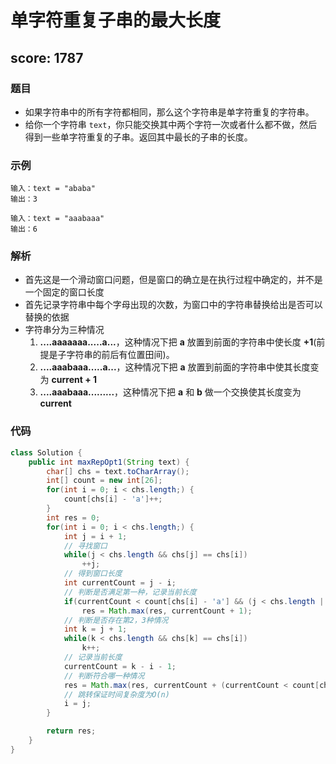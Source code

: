 # **单字符重复子串的最大长度**
## score: 1787
### 题目
- 如果字符串中的所有字符都相同，那么这个字符串是单字符重复的字符串。
- 给你一个字符串 `text`，你只能交换其中两个字符一次或者什么都不做，然后得到一些单字符重复的子串。返回其中最长的子串的长度。
### 示例
    输入：text = "ababa"
    输出：3

    输入：text = "aaabaaa"
    输出：6
### 解析
- 首先这是一个滑动窗口问题，但是窗口的确立是在执行过程中确定的，并不是一个固定的窗口长度
- 首先记录字符串中每个字母出现的次数，为窗口中的字符串替换给出是否可以替换的依据
- 字符串分为三种情况
  1. **....aaaaaaa.....a...**，这种情况下把 **a** 放置到前面的字符串中使长度 **+1**(前提是子字符串的前后有位置田间)。
  2. **....aaabaaa.....a...**，这种情况下把 **a** 放置到前面的字符串中使其长度变为 **current + 1**
  3. **....aaabaaa.........**，这种情况下把 **a** 和 **b** 做一个交换使其长度变为 **current**
### 代码
``` java
class Solution {
    public int maxRepOpt1(String text) {
        char[] chs = text.toCharArray();
        int[] count = new int[26];
        for(int i = 0; i < chs.length;) {
            count[chs[i] - 'a']++;
        }
        int res = 0;
        for(int i = 0; i < chs.length;) {
            int j = i + 1;
            // 寻找窗口
            while(j < chs.length && chs[j] == chs[i])
                ++j;
            // 得到窗口长度
            int currentCount = j - i;
            // 判断是否满足第一种，记录当前长度 
            if(currentCount < count[chs[i] - 'a'] && (j < chs.length || i > 0))
                res = Math.max(res, currentCount + 1);
            // 判断是否存在第2，3种情况
            int k = j + 1;
            while(k < chs.length && chs[k] == chs[i])
                k++;
            // 记录当前长度
            currentCount = k - i - 1;
            // 判断符合哪一种情况
            res = Math.max(res, currentCount + (currentCount < count[chs[i] - 'a'] ? 1 : 0));
            // 跳转保证时间复杂度为O(n)
            i = j;
        }

        return res;
    }
}
```